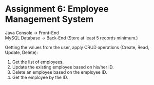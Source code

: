 # Assignment 6: Employee Management System

Java Console -> Front-End  
MySQL Database -> Back-End (Store at least 5 records minimum.)

Getting the values from the user, apply CRUD operations (Create, Read, Update, Delete):

1. Get the list of employees.
2. Update the existing employee based on his/her ID.
3. Delete an employee based on the employee ID.
4. Get the employee by the ID.